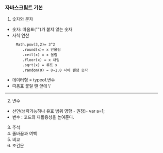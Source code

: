 ### 자바스크립트 기본

1. 숫자와 문자
- 숫자: 따옴표("")가 붙지 않는 숫자
- 사칙 연산
```
     Math.pow(3,2)= 3^2  
        .round(x)= x 반올림
        .ceil(x) = x 올림 
        .floor(x) = x 내림
        .sqrt(x) = 루트 x 
        .random(0) = 0~1.0 사이 랜덤 숫자
```
- 데이터형 = typeof.변수
- 따옴표 붙일 땐 앞에 \\'

---

2. 변수 

- 선언(생략가능하나 유효 범위 영향 - 권장)- var a=1;
- 변수 : 코드의 재활용성을 높여준다.
3. 주석
4. 줄바꿈과 여백
5. 비교
6. 조건문
